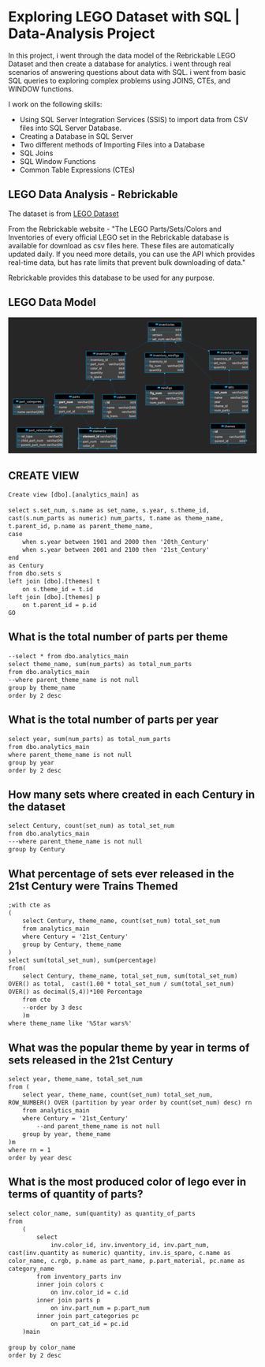 # Exploring LEGO Dataset with SQL | Data-Analysis Project

In this project, i went through the data model of the Rebrickable LEGO Dataset and then create a database for analytics. i went through real scenarios of answering questions about data with SQL. i went from basic SQL queries to exploring complex problems using JOINS, CTEs, and WINDOW functions.

I work on the following skills:

- Using SQL Server Integration Services (SSIS) to import data from CSV files into SQL Server Database.
- Creating a Database in SQL Server
- Two different methods of Importing Files into a Database
- SQL Joins
- SQL Window Functions
- Common Table Expressions (CTEs)


## LEGO Data Analysis - Rebrickable
The dataset is from  [LEGO Dataset](https://rebrickable.com/downloads/)

From the Rebrickable website - "The LEGO Parts/Sets/Colors and Inventories of every official LEGO set in the Rebrickable database is available for download as csv files here. These files are automatically updated daily. If you need more details, you can use the API which provides real-time data, but has rate limits that prevent bulk downloading of data."

Rebrickable provides this database to be used for any purpose.

## LEGO Data Model



![](LEGO_DataModeling.png)


## CREATE VIEW

```
Create view [dbo].[analytics_main] as

select s.set_num, s.name as set_name, s.year, s.theme_id, cast(s.num_parts as numeric) num_parts, t.name as theme_name, t.parent_id, p.name as parent_theme_name,
case 
	when s.year between 1901 and 2000 then '20th_Century'
	when s.year between 2001 and 2100 then '21st_Century'
end
as Century
from dbo.sets s
left join [dbo].[themes] t
	on s.theme_id = t.id
left join [dbo].[themes] p
	on t.parent_id = p.id
GO
```



## What is the total number of parts per theme
```
--select * from dbo.analytics_main
select theme_name, sum(num_parts) as total_num_parts 
from dbo.analytics_main
--where parent_theme_name is not null
group by theme_name
order by 2 desc
```


## What is the total number of parts per year

```
select year, sum(num_parts) as total_num_parts 
from dbo.analytics_main
where parent_theme_name is not null
group by year
order by 2 desc
```

## How many sets where created in each Century in the dataset

```
select Century, count(set_num) as total_set_num
from dbo.analytics_main
---where parent_theme_name is not null
group by Century
```

## What percentage of sets ever released in the 21st Century were Trains Themed 

```
;with cte as 
(
	select Century, theme_name, count(set_num) total_set_num
	from analytics_main
	where Century = '21st_Century'
	group by Century, theme_name
)
select sum(total_set_num), sum(percentage)
from(
	select Century, theme_name, total_set_num, sum(total_set_num) OVER() as total,  cast(1.00 * total_set_num / sum(total_set_num) OVER() as decimal(5,4))*100 Percentage
	from cte	
	--order by 3 desc
	)m
where theme_name like '%Star wars%'
```


## What was the popular theme by year in terms of sets released in the 21st Century

```
select year, theme_name, total_set_num
from (
	select year, theme_name, count(set_num) total_set_num, ROW_NUMBER() OVER (partition by year order by count(set_num) desc) rn
	from analytics_main
	where Century = '21st_Century'
		--and parent_theme_name is not null
	group by year, theme_name
)m
where rn = 1	
order by year desc
```


## What is the most produced color of lego ever in terms of quantity of parts?

```
select color_name, sum(quantity) as quantity_of_parts
from 
	(
		select
			inv.color_id, inv.inventory_id, inv.part_num, cast(inv.quantity as numeric) quantity, inv.is_spare, c.name as color_name, c.rgb, p.name as part_name, p.part_material, pc.name as category_name
		from inventory_parts inv
		inner join colors c
			on inv.color_id = c.id
		inner join parts p
			on inv.part_num = p.part_num
		inner join part_categories pc
			on part_cat_id = pc.id
	)main

group by color_name
order by 2 desc
```
